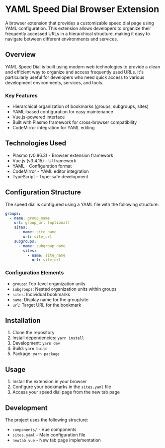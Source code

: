 # YAML Speed Dial Browser Extension

A browser extension that provides a customizable speed dial page using YAML configuration. This extension allows developers to organize their frequently accessed URLs in a hierarchical structure, making it easy to navigate between different environments and services.

## Overview

YAML Speed Dial is built using modern web technologies to provide a clean and efficient way to organize and access frequently used URLs. It's particularly useful for developers who need quick access to various development environments, services, and tools.

### Key Features

- Hierarchical organization of bookmarks (groups, subgroups, sites)
- YAML-based configuration for easy maintenance
- Vue.js-powered interface
- Built with Plasmo framework for cross-browser compatibility
- CodeMirror integration for YAML editing

## Technologies Used

- Plasmo (v0.86.3) - Browser extension framework
- Vue.js (v3.4.15) - UI framework
- YAML - Configuration format
- CodeMirror - YAML editor integration
- TypeScript - Type-safe development

## Configuration Structure

The speed dial is configured using a YAML file with the following structure:

```yaml
groups:
  - name: group_name
    url: group_url (optional)
    sites:
      - name: site_name
        url: site_url
    subgroups:
      - name: subgroup_name
        sites:
          - name: site_name
            url: site_url
```

### Configuration Elements

- `groups`: Top-level organization units
- `subgroups`: Nested organization units within groups
- `sites`: Individual bookmarks
- `name`: Display name for the group/site
- `url`: Target URL for the bookmark

## Installation

1. Clone the repository
2. Install dependencies: `yarn install`
3. Development: `yarn dev`
4. Build: `yarn build`
5. Package: `yarn package`

## Usage

1. Install the extension in your browser
2. Configure your bookmarks in the `sites.yaml` file
3. Access your speed dial page from the new tab page

## Development

The project uses the following structure:
- `components/` - Vue components
- `sites.yaml` - Main configuration file
- `newtab.vue` - New tab page implementation